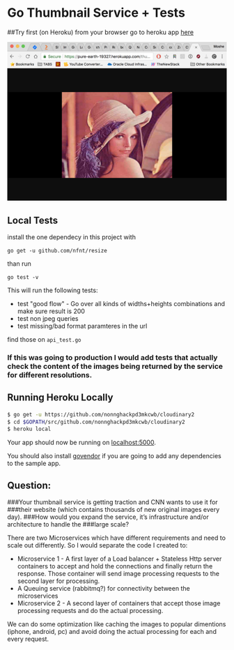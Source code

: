 
# Go Thumbnail Service + Tests

##Try first (on Heroku)
from your browser go to heroku app [here](https://pure-earth-19327.herokuapp.com/thumbnail?url=http://www.ximagic.com/d_im_lenajpeg/lena_comp.jpg&width=1024&height=400)

![img](assets/lena_hi.png)


## Local Tests
install the one dependecy in this project with 
```
go get -u github.com/nfnt/resize
```

than run 
```
go test -v
```

This will run the following tests:
 - test "good flow" -  Go over all kinds of widths+heights combinations and make sure result is 200
 - test non jpeg queries
 - test missing/bad format paramteres in the url

find those on `api_test.go`

### If this was going to production I would add tests that actually check the content of the images being returned by the service for different resolutions. 


## Running Heroku Locally

```sh
$ go get -u https://github.com/nonnghackpd3mkcwb/cloudinary2
$ cd $GOPATH/src/github.com/nonnghackpd3mkcwb/cloudinary2
$ heroku local
```

Your app should now be running on [localhost:5000](http://localhost:5000/).

You should also install [govendor](https://github.com/kardianos/govendor) if you are going to add any dependencies to the sample app.

## Question:
###Your thumbnail service is getting traction and CNN wants to use it for
###their website (which contains thousands of new original images every day).
###How would you expand the service, it’s infrastructure and/or architecture to handle the
###large scale?

There are two Microservices which have different requirements and need to scale out differently. 
So I would separate the code I created to:
- Microservice 1 - A first layer of a Load balancer + Stateless Http server containers to accept and hold the connections and finally return the response. Those container will send image processing requests to the second layer for processing. 
- A Queuing service (rabbitmq?) for connectivity between the microservices
- Microservice 2 - A second layer of containers that accept those image processing requests and do the actual processing. 

We can do some optimization like caching the images to popular dimentions (iphone, android, pc) and avoid doing the actual processing for each and every request. 
